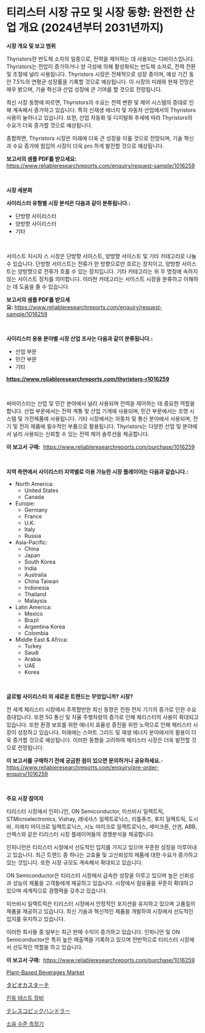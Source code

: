 <p><h1>티리스터 시장 규모 및 시장 동향: 완전한 산업 개요 (2024년부터 2031년까지)</h1></p><p><strong>시장 개요 및 보고 범위</strong></p>
<p><p>Thyristors란 반도체 소자의 일종으로, 전력을 제어하는 데 사용되는 디바이스입니다. Thyristors는 전압이 증가하거나 양 극성에 의해 활성화되는 반도체 소자로, 전력 전환 및 조절에 널리 사용됩니다. Thyristors 시장은 전체적으로 성장 중이며, 예상 기간 동안 7.5%의 연평균 성장률을 기록할 것으로 예상됩니다. 이 시장의 미래와 현재 전망은 매우 밝으며, 기술 혁신과 산업 성장에 큰 기여를 할 것으로 전망됩니다.</p><p>최신 시장 동향에 따르면, Thyristors의 수요는 전력 변환 및 제어 시스템의 증대로 인해 계속해서 증가하고 있습니다. 특히 신재생 에너지 및 자동차 산업에서의 Thyristors 사용이 늘어나고 있습니다. 또한, 산업 자동화 및 디지털화 추세에 따라 Thyristors의 수요가 더욱 증가할 것으로 예상됩니다.</p><p>종합하면, Thyristors 시장은 미래에 더욱 큰 성장을 이룰 것으로 전망되며, 기술 혁신과 수요 증가에 힘입어 시장이 더욱 pro 하게 발전할 것으로 예상됩니다.</p></p>
<p><strong>보고서의 샘플 PDF를 받으세요:</strong> <a href="https://www.reliableresearchreports.com/enquiry/request-sample/1016259">https://www.reliableresearchreports.com/enquiry/request-sample/1016259</a></p>
<p>&nbsp;</p>
<p><strong>시장 세분화</strong></p>
<p><strong>사이리스터 유형별 시장 분석은 다음과 같이 분류됩니다.:</strong></p>
<p><ul><li>단방향 사이리스터</li><li>양방향 사이리스터</li><li>기타</li></ul></p>
<p>&nbsp;</p>
<p><p>서이스트 지시자 스 시장은 단방향 서이스트, 양방향 서이스트 및 기타 카테고리로 나눌 수 있습니다. 단방향 서이스트는 전류가 한 방향으로만 흐르는 장치이고, 양방향 서이스트는 양방향으로 전류가 흐를 수 있는 장치입니다. 기타 카테고리는 위 두 명칭에 속하지 않는 서이스트 장치를 의미합니다. 이러한 카테고리는 서이스트 시장을 분류하고 이해하는 데 도움을 줄 수 있습니다.</p></p>
<p><strong>보고서의 샘플 PDF를 받으세요:</strong>&nbsp;<a href="https://www.reliableresearchreports.com/enquiry/request-sample/1016259">https://www.reliableresearchreports.com/enquiry/request-sample/1016259</a></p>
<p>&nbsp;</p>
<p><strong> 사이리스터 응용 분야별 시장 산업 조사는 다음과 같이 분류됩니다.:</strong></p>
<p><ul><li>산업 부문</li><li>민간 부문</li><li>기타</li></ul></p>
<p><strong><a href="https://www.reliableresearchreports.com/thyristors-r1016259">https://www.reliableresearchreports.com/thyristors-r1016259</a></strong></p>
<p>&nbsp;</p>
<p><p>써마이스터는 산업 및 민간 분야에서 널리 사용되며 전력을 제어하는 데 중요한 역할을 합니다. 산업 부문에서는 전력 계통 및 산업 기계에 사용되며, 민간 부문에서는 조명 시스템 및 가전제품에 사용됩니다. 기타 시장에서는 자동차 및 통신 분야에서 사용되며, 전기 및 전자 제품에 필수적인 부품으로 활용됩니다. Thyristors는 다양한 산업 및 분야에서 널리 사용되는 신뢰할 수 있는 전력 제어 솔루션을 제공합니다.</p></p>
<p><strong>이 보고서 구매:</strong>&nbsp; <a href="https://www.reliableresearchreports.com/purchase/1016259">https://www.reliableresearchreports.com/purchase/1016259</a></p>
<p>&nbsp;</p>
<p><strong>지역 측면에서 사이리스터 지역별로 이용 가능한 시장 플레이어는 다음과 같습니다.:</strong></p>
<p><ul>
    <li>
        North America:
        <ul>
            <li>United States</li>
            <li>Canada</li>
        </ul>
    </li>
    <li>
        Europe:
        <ul>
            <li>Germany</li>
            <li>France</li>
            <li>U.K.</li>
            <li>Italy</li>
            <li>Russia</li>
        </ul>
    </li>
    <li>
        Asia-Pacific:
        <ul>
            <li>China</li>
            <li>Japan</li>
            <li>South Korea</li>
            <li>India</li>
            <li>Australia</li>
            <li>China Taiwan</li>
            <li>Indonesia</li>
            <li>Thailand</li>
            <li>Malaysia</li>
        </ul>
    </li>
    <li>
        Latin America:
        <ul>
            <li>Mexico</li>
            <li>Brazil</li>
            <li>Argentina Korea</li>
            <li>Colombia</li>
        </ul>
    </li>
    <li>
        Middle East & Africa:
        <ul>
            <li>Turkey</li>
            <li>Saudi</li>
            <li>Arabia</li>
            <li>UAE</li>
            <li>Korea</li>
        </ul>
    </li>
    </ul></p>
<p>&nbsp;</p>
<p><strong>글로벌 사이리스터 의 새로운 트렌드는 무엇입니까? 시장?</strong></p>
<p><p>전 세계 체리스터 시장에서 주목할만한 최신 동향은 전원 전자 기기의 증가로 인한 수요 증대입니다. 또한 5G 통신 및 자율 주행차량의 증가로 인해 체리스터의 사용이 확대되고 있습니다. 또한 환경 보호를 위한 에너지 효율성 증진을 위한 노력으로 인해 체리스터 시장이 성장하고 있습니다. 미래에는 스마트 그리드 및 재생 에너지 분야에서의 활용이 더욱 증가할 것으로 예상됩니다. 이러한 동향을 고려하여 체리스터 시장은 더욱 발전할 것으로 전망됩니다.</p></p>
<p><strong>이 보고서를 구매하기 전에 궁금한 점이 있으면 문의하거나 공유하세요.</strong>- <a href="https://www.reliableresearchreports.com/enquiry/pre-order-enquiry/1016259">https://www.reliableresearchreports.com/enquiry/pre-order-enquiry/1016259</a></p>
<p>&nbsp;</p>
<p><strong>주요 시장 참여자</strong></p>
<p><p>티리스터 시장에서 인피니언, ON Semiconductor, 미쓰비시 일렉트릭, STMicroelectronics, Vishay, 레네사스 일렉트로닉스, 리틀퓨즈, 후지 일렉트릭, 도시바, 지에지 마이크로 일렉트로닉스, 시노 마이크로 일렉트로닉스, 세미크론, 산겐, ABB, 산렉스와 같은 티리스터 시장 플레이어들의 경쟁분석을 제공합니다.</p><p>인피니언은 티리스터 시장에서 선도적인 입지를 가지고 있으며 꾸준한 성장을 이루어내고 있습니다. 최근 트렌드 중 하나는 고효율 및 고신뢰성의 제품에 대한 수요가 증가하고 있는 것입니다. 또한 시장 규모도 계속해서 확대되고 있습니다.</p><p>ON Semiconductor은 티리스터 시장에서 급속한 성장을 이루고 있으며 높은 신뢰성과 성능의 제품을 고객들에게 제공하고 있습니다. 시장에서 점유율을 꾸준히 확대하고 있으며 세계적으로 경쟁력을 갖추고 있습니다.</p><p>미쓰비시 일렉트릭은 티리스터 시장에서 안정적인 포지션을 유지하고 있으며 고품질의 제품을 제공하고 있습니다. 최신 기술과 혁신적인 제품을 개발하여 시장에서 선도적인 입지를 유지하고 있습니다.</p><p>이러한 회사들 중 일부는 최근 판매 수익이 증가하고 있습니다. 인피니언 및 ON Semiconductor은 특히 높은 매출액을 기록하고 있으며 전반적으로 티리스터 시장에서 선도적인 역할을 하고 있습니다.</p></p>
<p><strong>이 보고서 구매:</strong>&nbsp;&nbsp;<a href="https://www.reliableresearchreports.com/purchase/1016259">https://www.reliableresearchreports.com/purchase/1016259</a></p>
<p><p><a href="https://github.com/sofayahoo2023/Market-Research-Report-List-3/blob/main/plant-based-beverages-market.md">Plant-Based Beverages Market</a></p><p><a href="https://github.com/MosesSpinka1914/Market-Research-Report-List-1/blob/main/530726118148.md">タピオカスターチ</a></p><p><a href="https://github.com/FelipeGrrady654556/Market-Research-Report-List-1/blob/main/964154416286.md">진동 테스트 장비</a></p><p><a href="https://github.com/lababdou/Market-Research-Report-List-3/blob/main/637928218152.md">テレスコピックハンドラー</a></p><p><a href="https://github.com/vss5505pa7z1p/Market-Research-Report-List-1/blob/main/422758916285.md">소음 수준 측정기</a></p></p>
